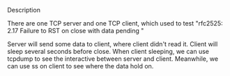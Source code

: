 Description

There are one TCP server and one TCP client, which used to test "rfc2525: 2.17 Failure to RST on close with data pending "

Server will send some data to client, where client didn't read it. Client will sleep several seconds before close. When client sleeping, we can use tcpdump to see the interactive between server and client. Meanwhile, we can use ss on client to see where the data hold on.






